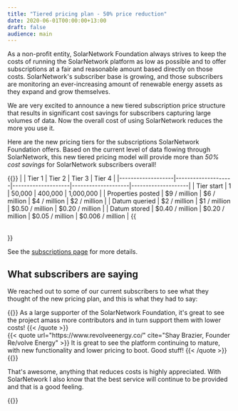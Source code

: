 ```yaml
---
title: "Tiered pricing plan - 50% price reduction"
date: 2020-06-01T00:00:00+13:00
draft: false
audience: main
---
```

As a non-profit entity, SolarNetwork Foundation always strives to keep the costs of running the
SolarNetwork platform as low as possible and to offer subscriptions at a fair and reasonable amount
based directly on those costs. SolarNetwork's subscriber base is growing, and those subscribers are
monitoring an ever-increasing amount of renewable energy assets as they expand and grow themselves.

<!--more-->

We are very excited to announce a new tiered subscription price structure that results in
significant cost savings for subscribers capturing large volumes of data. Now the overall cost of
using SolarNetwork reduces the more you use it.

Here are the new pricing tiers for the subscriptions SolarNetwork Foundation offers. Based on the
current level of data flowing through SolarNetwork, this new tiered pricing model will provide more
than _50% cost savings_ for SolarNetwork subscribers overall!

{{<table>}}
|                   | Tier 1             | Tier 2             | Tier 3             | Tier 4             |
|-------------------|--------------------|--------------------|--------------------|--------------------|
| Tier start        | 1                  | 50,000             | 400,000            | 1,000,000          |
| Properties posted | $9 / million       | $6 / million       | $4 / million       | $2 / million       |
| Datum queried     | $2 / million       | $1 / million       | $0.50 / million    | $0.20 / million    |
| Datum stored      | $0.40 / million    | $0.20 / million    | $0.05 / million    | $0.006 / million   |
{{</table>}}

 See the [subscriptions page](/subscriptions.html) for more details.

## What subscribers are saying

We reached out to some of our current subscribers to see what they thought of the new pricing plan,
and this is what they had to say:

<div class="uk-grid uk-child-width-1-3@s uk-grid-match" uk-grid>
	<div>
		<div class="uk-card uk-card-primary uk-card-body">
{{<quote url="https://ecogyenergy.com/" cite="Jack Bertuzzi, Principal  Ecogy Energy">}}
As a large supporter of the SolarNetwork Foundation, it's great to see the project amass more contributors and in turn support them with lower costs!
{{< /quote >}}
		</div>
	</div>
	<div>
		<div class="uk-card uk-card-primary uk-card-body">
{{< quote url="https://www.revolveenergy.co/" cite="Shay Brazier, Founder Re/volve Energy" >}}
It is great to see the platform continuing to mature, with new functionality and lower pricing to
boot. Good stuff!
{{< /quote >}}
		</div>
	</div>
	<div>
		<div class="uk-card uk-card-primary uk-card-body">
{{<quote url="http://www.greenstage.co.nz/" cite="Philip Court, Director Greenstage" >}}
<p>That's awesome, anything that reduces costs is highly appreciated.  With SolarNetwork I also
know that the best service will continue to be provided and that is a good feeling.</p>
{{</quote>}}
		</div>
	</div>
</div>
